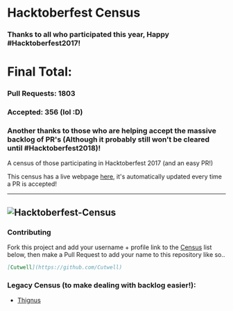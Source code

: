 # Hacktoberfest Census

### Thanks to all who participated this year, Happy #Hacktoberfest2017!

# Final Total:
### Pull Requests: 1803
### Accepted: 356 (lol :D)

### Another thanks to those who are helping accept the massive backlog of PR's (Although it probably still won't be cleared until #Hacktoberfest2018)!

A census of those participating in Hacktoberfest 2017 (and an easy PR!)

This census has a live webpage [here](https://cutwell.github.io/Hacktoberfest-Census), it's automatically updated every time a PR is accepted!

---
![Hacktoberfest-Census](static/img/Hackcensus.png "Hacktoberfest-Census")
---

### Contributing
Fork this project and add your username + profile link to the [Census](https://github.com/Cutwell/Hacktoberfest-Census#census) list below, then make a Pull Request to add your name to this repository like so..
```markdown
[Cutwell](https://github.com/Cutwell)
```

### Legacy Census (to make dealing with backlog easier!):
 - [Thignus](https://github.com/thignus)